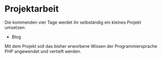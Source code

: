 # Projektarbeit

Die kommenden vier Tage werdet ihr selbständig ein kleines Projekt umsetzen:

- Blog

Mit dem Projekt soll das bisher erworbene Wissen der Programmiersprache PHP angewendet und vertieft werden.
